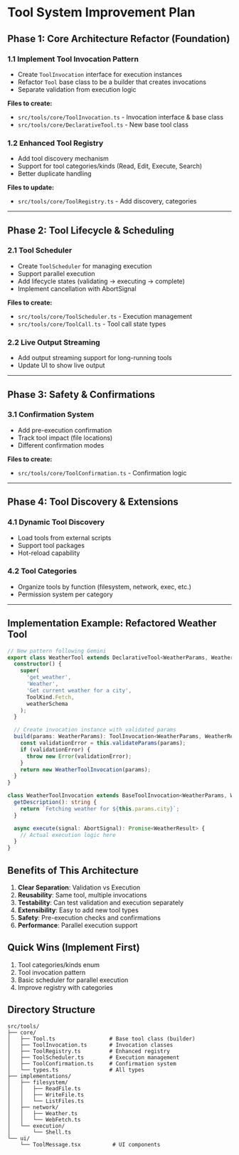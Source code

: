 # Tool System Improvement Plan

## Phase 1: Core Architecture Refactor (Foundation)

### 1.1 Implement Tool Invocation Pattern
- Create `ToolInvocation` interface for execution instances
- Refactor `Tool` base class to be a builder that creates invocations
- Separate validation from execution logic

**Files to create:**
- `src/tools/core/ToolInvocation.ts` - Invocation interface & base class
- `src/tools/core/DeclarativeTool.ts` - New base tool class

### 1.2 Enhanced Tool Registry
- Add tool discovery mechanism
- Support for tool categories/kinds (Read, Edit, Execute, Search)
- Better duplicate handling

**Files to update:**
- `src/tools/core/ToolRegistry.ts` - Add discovery, categories

---

## Phase 2: Tool Lifecycle & Scheduling

### 2.1 Tool Scheduler
- Create `ToolScheduler` for managing execution
- Support parallel execution
- Add lifecycle states (validating → executing → complete)
- Implement cancellation with AbortSignal

**Files to create:**
- `src/tools/core/ToolScheduler.ts` - Execution management
- `src/tools/core/ToolCall.ts` - Tool call state types

### 2.2 Live Output Streaming
- Add output streaming support for long-running tools
- Update UI to show live output

---

## Phase 3: Safety & Confirmations

### 3.1 Confirmation System
- Add pre-execution confirmation
- Track tool impact (file locations)
- Different confirmation modes

**Files to create:**
- `src/tools/core/ToolConfirmation.ts` - Confirmation logic

---

## Phase 4: Tool Discovery & Extensions

### 4.1 Dynamic Tool Discovery
- Load tools from external scripts
- Support tool packages
- Hot-reload capability

### 4.2 Tool Categories
- Organize tools by function (filesystem, network, exec, etc.)
- Permission system per category

---

## Implementation Example: Refactored Weather Tool

```typescript
// New pattern following Gemini
export class WeatherTool extends DeclarativeTool<WeatherParams, WeatherResult> {
  constructor() {
    super(
      'get_weather',
      'Weather',
      'Get current weather for a city',
      ToolKind.Fetch,
      weatherSchema
    );
  }

  // Create invocation instance with validated params
  build(params: WeatherParams): ToolInvocation<WeatherParams, WeatherResult> {
    const validationError = this.validateParams(params);
    if (validationError) {
      throw new Error(validationError);
    }
    return new WeatherToolInvocation(params);
  }
}

class WeatherToolInvocation extends BaseToolInvocation<WeatherParams, WeatherResult> {
  getDescription(): string {
    return `Fetching weather for ${this.params.city}`;
  }

  async execute(signal: AbortSignal): Promise<WeatherResult> {
    // Actual execution logic here
  }
}
```

## Benefits of This Architecture

1. **Clear Separation**: Validation vs Execution
2. **Reusability**: Same tool, multiple invocations
3. **Testability**: Can test validation and execution separately
4. **Extensibility**: Easy to add new tool types
5. **Safety**: Pre-execution checks and confirmations
6. **Performance**: Parallel execution support

## Quick Wins (Implement First)

1. Tool categories/kinds enum
2. Tool invocation pattern
3. Basic scheduler for parallel execution
4. Improve registry with categories

## Directory Structure

```
src/tools/
├── core/
│   ├── Tool.ts                 # Base tool class (builder)
│   ├── ToolInvocation.ts       # Invocation classes
│   ├── ToolRegistry.ts         # Enhanced registry
│   ├── ToolScheduler.ts        # Execution management
│   ├── ToolConfirmation.ts     # Confirmation system
│   └── types.ts                # All types
├── implementations/
│   ├── filesystem/
│   │   ├── ReadFile.ts
│   │   ├── WriteFile.ts
│   │   └── ListFiles.ts
│   ├── network/
│   │   ├── Weather.ts
│   │   └── WebFetch.ts
│   └── execution/
│       └── Shell.ts
└── ui/
    └── ToolMessage.tsx          # UI components
```